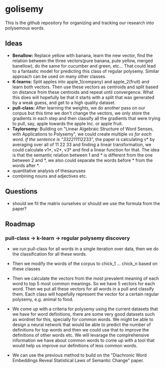 # golisemy
This is the github repository for organizing and tracking our research into polysemous words.

## Ideas
* **Benallow:** Replace yellow with banana, learn the new vector, find the relation between the three vectors(pure banana, pute yellow, merged banellow), do the same for cucumber and green, etc... That could lead to a fantastic model for predicting this class of regular polysemy. Similar approach can be used on many other classes.
* **K-learns:** Split apples into apple_1(company) and apple_2(fruit) and learn both vectors. Then use these vectors as centroids and split based on distance from these centroids and repeat until convergence. What this does will hopefully be that it starts with a split that was generated by a weak guess, and get to a high quality dataset.
* **pull-class:** After learning the weights, we do another pass on our corpus but this time we don't change the vectors, we only store the gradients in each step and then classify all the gradients that were trying to pull, say, apple towards the apple Inc. or apple fruit.
* **Taylorsemy:** Building on "Linear Algebraic Structure of Word Senses, with Applications to Polysemy", we could create multiple v*s for each word. if the sentence is "332211*112233", the paper is calculating v* by averaging over all of 11 22 33 and finding a linear transformation, we could calculate v1*, v2*, v3* and find a linear function for that. The idea is that the semantic relation between 1 and * is different from the one between 2 and *, we also could separate the words before * from the words after *.
* quantitative analysis of thesauruses
* combining nouns and adjectives etc.

## Questions
* should we fit the matrix ourselves or should we use the formula from the paper?

## Roadmap
### pull-class -> k-learn -> regular polysemy discovery
 * we run pull-class for all words in a single iteration over data, then we do the
classification for all these words. 
 * Then we modify the words of the corpus to chick_1 ... chick_n based on these classes
 * Then we calculate the vectors from the most prevalent meaning of each word to top 5
     most common meanings. So we have 5 vectors for each word. Then we put all these
     vectors for all words in a pull and classify them. Each class will hopefully
     represent the vector for a certain regular polysemy, e.g. animal to food.


* We come up with a criteria for polysemy using the current datasets that we have for word definitions, there are some very good datasets such as wordnet for this, specially for common words. We might be able to design a neural network that would be able to predict the number of definitions for top words and then we could use that to improve the definitions of other words etc. We will levarage the complrehensive information we have about common words to come up with a tool that would help us improve our definitions of less common words.
* We can use the previous method to build on the "Diachronic Word Embeddings Reveal Statistical Laws of Semantic Change" paper.

